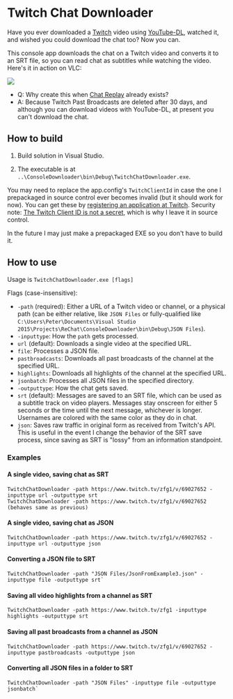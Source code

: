 # Twitch Chat Downloader

Have you ever downloaded a [Twitch](https://twitch.tv) video using [YouTube-DL](https://github.com/rg3/youtube-dl), watched it, and wished you could download the chat too? Now you can.

This console app downloads the chat on a Twitch video and converts it to an SRT file, so you can read chat as subtitles while watching the video. Here's it in action on VLC:

![](http://i.imgur.com/5thpdc8.jpg)

- Q: Why create this when [Chat Replay](https://help.twitch.tv/customer/portal/articles/2337148-chat-replay-faq) already exists?
 - A: Because Twitch Past Broadcasts are deleted after 30 days, and although you can download videos with YouTube-DL, at present you can't download the chat.

## How to build

1. Build solution in Visual Studio. 

2. The executable is at `..\ConsoleDownloader\bin\Debug\TwitchChatDownloader.exe`. 

You may need to replace the app.config's `TwitchClientId` in case the one I prepackaged in source control ever becomes invalid (but it should work for now). You can get these by [registering an application at Twitch](https://www.twitch.tv/kraken/oauth2/clients/new). Security note: [The Twitch Client ID is not a secret](https://dev.twitch.tv/docs/authentication/), which is why I leave it in source control.

In the future I may just make a prepackaged EXE so you don't have to build it.

## How to use 

Usage is `TwitchChatDownloader.exe [flags]`

Flags (case-insensitive):
- `-path` (required): Either a URL of a Twitch video or channel, or a physical path (can be either relative, like `JSON Files` or fully-qualified like `C:\Users\Peter\Documents\Visual Studio 2015\Projects\ReChat\ConsoleDownloader\bin\Debug\JSON Files`).
- `-inputtype`: How the `path` gets processed.
 - `url` (default): Downloads a single video at the specified URL.
 - `file`: Processes a JSON file.
 - `pastbroadcasts`: Downloads all past broadcasts of the channel at the specified URL.
 - `highlights`: Downloads all highlights of the channel at the specified URL.
 - `jsonbatch`: Processes all JSON files in the specified directory.
- `-outputtype`: How the chat gets saved.
 - `srt` (default): Messages are saved to an SRT file, which can be used as a subtitle track on video players. Messages stay onscreen for either 5 seconds or the time until the next message, whichever is longer. Usernames are colored with the same color as they do in chat.
 - `json`: Saves raw traffic in original form as received from Twitch's API. This is useful in the event I change the behavior of the SRT save process, since saving as SRT is "lossy" from an information standpoint.

### Examples

#### A single video, saving chat as SRT
```
TwitchChatDownloader -path https://www.twitch.tv/zfg1/v/69027652 -inputtype url -outputtype srt
TwitchChatDownloader -path https://www.twitch.tv/zfg1/v/69027652 (behaves same as previous)
```

#### A single video, saving chat as JSON
```
TwitchChatDownloader -path https://www.twitch.tv/zfg1/v/69027652 -inputtype url -outputtype json
```

#### Converting a JSON file to SRT
```
TwitchChatDownloader -path "JSON Files/JsonFromExample3.json" -inputtype file -outputtype srt`
```

#### Saving all video highlights from a channel as SRT

```
TwitchChatDownloader -path https://www.twitch.tv/zfg1 -inputtype highlights -outputtype srt
```

#### Saving all past broadcasts from a channel as JSON

```
TwitchChatDownloader -path https://www.twitch.tv/zfg1/v/69027652 -inputtype pastbroadcasts -outputtype json
```

#### Converting all JSON files in a folder to SRT

```
TwitchChatDownloader -path "JSON Files" -inputtype file -outputtype jsonbatch`
```
